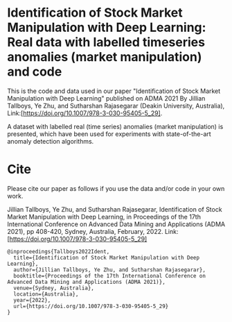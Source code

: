 # Identification of Stock Market Manipulation with Deep Learning: Real data with labelled timeseries anomalies (market manipulation) and code  
This is the code and data used in our paper "Identification of Stock Market Manipulation with Deep Learning" published on ADMA 2021 By Jillian Tallboys, Ye Zhu, and Sutharshan Rajasegarar (Deakin University, Australia), Link:[https://doi.org/10.1007/978-3-030-95405-5_29].

A dataset with labelled real (time series) anomalies (market manipulation) is presented, which have been used for experiments with state-of-the-art anomaly detection algorithms.

# Cite
Please cite our paper as follows if you use the data and/or code in your own work.

Jillian Tallboys, Ye Zhu, and Sutharshan Rajasegarar, Identification of Stock Market Manipulation with Deep Learning, in Proceedings of the 17th International Conference on Advanced Data Mining and Applications (ADMA 2021), pp 408-420, Sydney, Australia, February, 2022. Link:[https://doi.org/10.1007/978-3-030-95405-5_29]

```
@inproceedings{Tallboys2022Ident,
  title={Identification of Stock Market Manipulation with Deep Learning},
  author={Jillian Tallboys, Ye Zhu, and Sutharshan Rajasegarar},
  booktitle={Proceedings of the 17th International Conference on Advanced Data Mining and Applications (ADMA 2021)},
  venue={Sydney, Australia},
  location={Australia},
  year={2022},
  url={https://doi.org/10.1007/978-3-030-95405-5_29}
}
```
